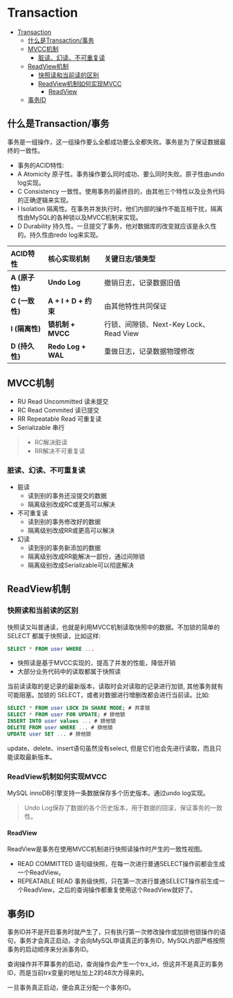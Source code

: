 # Transaction
- [Transaction](#transaction)
  - [什么是Transaction/事务](#什么是transaction事务)
  - [MVCC机制](#mvcc机制)
    - [脏读、幻读、不可重复读](#脏读幻读不可重复读)
  - [ReadView机制](#readview机制)
    - [快照读和当前读的区别](#快照读和当前读的区别)
    - [ReadView机制如何实现MVCC](#readview机制如何实现mvcc)
      - [ReadView](#readview)
  - [事务ID](#事务id)

## 什么是Transaction/事务
事务是一组操作，这一组操作要么全都成功要么全都失败。事务是为了保证数据最终的一致性。
- 事务的ACID特性: 
- A Atomicity 原子性。事务操作要么同时成功、要么同时失败。原子性由undo log实现。
- C Consistency 一致性。使用事务的最终目的，由其他三个特性以及业务代码的正确逻辑来实现。
- I Isolation 隔离性。在事务并发执行时，他们内部的操作不能互相干扰，隔离性由MySQL的各种锁以及MVCC机制来实现。
- D Durability 持久性。一旦提交了事务，他对数据库的改变就应该是永久性的。持久性由redo log来实现。

| ACID特性       | 核心实现机制         | 关键日志/锁类型                        |
| :------------- | :------------------- | :------------------------------------- |
| **A (原子性)** | **Undo Log**         | 撤销日志，记录数据旧值                 |
| **C (一致性)** | **A + I + D + 约束** | 由其他特性共同保证                     |
| **I (隔离性)** | **锁机制 + MVCC**    | 行锁、间隙锁、Next-Key Lock、Read View |
| **D (持久性)** | **Redo Log + WAL**   | 重做日志，记录数据物理修改             |


## MVCC机制
- RU Read Uncommitted 读未提交
- RC Read Commited 读已提交
- RR Repeatable Read 可重复读
- Serializable 串行

> - RC解决脏读
> - RR解决不可重复读

### 脏读、幻读、不可重复读
- 脏读
  - 读到别的事务还没提交的数据
  - 隔离级别改成RC或更高可以解决
- 不可重复读
  - 读到别的事务修改好的数据
  - 隔离级别改成RR或更高可以解决
- 幻读
  - 读到别的事务新添加的数据
  - 隔离级别改成RR能解决一部份，通过间隙锁
  - 隔离级别改成Serializable可以彻底解决


## ReadView机制
### 快照读和当前读的区别
快照读又叫普通读，也就是利用MVCC机制读取快照中的数据。不加锁的简单的SELECT 都属于快照读，比如这样: 
```SQL
SELECT * FROM user WHERE ...
```
- 快照读是基于MVCC实现的，提高了并发的性能，降低开销
- 大部分业务代码中的读取都属于快照读

当前读读取的是记录的最新版本，读取时会对读取的记录进行加锁, 其他事务就有可能阻塞。加锁的 SELECT，或者对数据进行增删改都会进行当前读。比如: 
```SQL
SELECT * FROM user LOCK IN SHARE MODE; # 共享锁
SELECT * FROM user FOR UPDATE; # 排他锁
INSERT INTO user values ... # 排他锁
DELETE FROM user WHERE ... # 排他锁
UPDATE user SET ... # 排他锁
```
update、delete、insert语句虽然没有select, 但是它们也会先进行读取，而且只能读取最新版本。

### ReadView机制如何实现MVCC
MySQL innoDB引擎支持一条数据保存多个历史版本。通过undo log实现。
> Undo Log保存了数据的各个历史版本，用于数据的回滚，保证事务的一致性。
#### ReadView
ReadView是事务在使用MVCC机制进行快照读操作时产生的一致性视图。

- READ COMMITTED 语句级快照，在每一次进行普通SELECT操作前都会生成一个ReadView。
- REPEATABLE READ 事务级快照，只在第一次进行普通SELECT操作前生成一个ReadView，之后的查询操作都重复使用这个ReadView就好了。

## 事务ID
事务ID并不是开启事务时就产生了，只有执行第一次修改操作或加排他锁操作的语句，事务才会真正启动，才会向MySQL申请真正的事务ID，MySQL内部严格按照事务的启动顺序来分派事务ID。

查询操作并不算事务的启动，查询操作会产生一个trx_id，但这并不是真正的事务ID，而是当前trx变量的地址加上2的48次方得来的。

一旦事务真正启动，便会真正分配一个事务ID。



